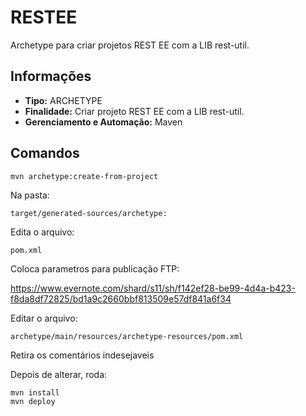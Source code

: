 # RESTEE

Archetype para criar projetos REST EE com a LIB rest-util.

## Informações
* **Tipo:** ARCHETYPE
* **Finalidade:** Criar projeto REST EE com a LIB rest-util.
* **Gerenciamento e Automação:** Maven

## Comandos

	mvn archetype:create-from-project

Na pasta:

	target/generated-sources/archetype:

Edita o arquivo: 

	pom.xml
 
Coloca parametros para publicação FTP: 

https://www.evernote.com/shard/s11/sh/f142ef28-be99-4d4a-b423-f8da8df72825/bd1a9c2660bbf813509e57df841a6f34

Editar o arquivo: 

	archetype/main/resources/archetype-resources/pom.xml

Retira os comentários indesejaveis

Depois de alterar, roda:
 
	mvn install
	mvn deploy
		
		
		